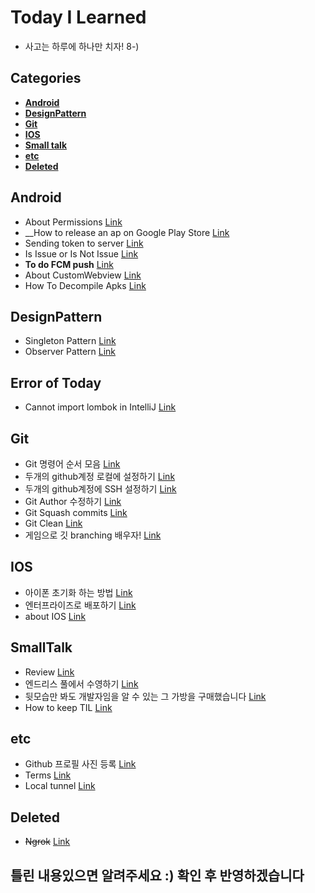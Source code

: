 # Today I Learned

* 사고는 하루에 하나만 치자! 8-)

## Categories
* __[Android](#Android)__
* __[DesignPattern](#DesignPattern)__
* __[Git](#Git)__
* __[IOS](#IOS)__
* __[Small talk](#SmallTalk)__
* __[etc](#etc)__
* __[Deleted](#Deleted)__


## Android
* About Permissions [Link](/Android/about_runtime_permission.md)
* __How to release an ap on Google Play Store [Link](/Android/how_to_release_an_app_on_google_play_store.md)
* Sending token to server [Link](/Android/sending_token_to_server.md)
* Is Issue or Is Not Issue [Link](/Android/IsIssueOrIsNotIssue.md)
* __To do FCM push__ [Link](/Android/TodoFCMPush.md)
* About CustomWebview [Link](/Android/AboutCustomWebView.md)
* How To Decompile Apks [Link](/Android/howtoDecompileApps.md)

## DesignPattern

* Singleton Pattern [Link](/DesignPattern/Singleton.md)
* Observer Pattern [Link](/DesignPattern/Observer.md)

## Error of Today

* Cannot import lombok in IntelliJ [Link](/ErrorOfToday/cannot_import_lombok.md)

## Git

* Git 명령어 순서 모음 [Link](/Git/GitSteps.md)
* 두개의 github계정 로컬에 설정하기 [Link](/Git/SettingTwoGithubAccount.md)
* 두개의 github계정에 SSH 설정하기 [Link](/Git/CreateMutipleSSH.md)
* Git Author 수정하기 [Link](/Git/ModifyAuthor.md)
* Git Squash commits [Link](/Git/Squash_commits.md)
* Git Clean [Link](/Git/GitClean.md)
* 게임으로 깃 branching 배우자! [Link](/Git/Learning_Git_Branching.md)

## IOS

* 아이폰 초기화 하는 방법 [Link](/IOS/how_to_initialize_iphone.md)
* 엔터프라이즈로 배포하기 [Link](/IOS/EnterpriseDistribution.md)
* about IOS [Link](/IOS/aboutIOS.md)

## SmallTalk

* Review [Link](Small_Talk/review.md)
* 엔드리스 풀에서 수영하기 [Link](/Small_Talk/Swimming_in_endless_pool.md)
* 뒷모습만 봐도 개발자임을 알 수 있는 그 가방을 구매했습니다 [Link]((https://www.seoulstore.com/products/1329021/detail))
* How to keep TIL [Link](/Small_Talk/HowtokeepTIL.md)

## etc

* Github 프로필 사진 등록 [Link](/etc/big_head.md)
* Terms [Link](/etc/Terms.md)
* Local tunnel [Link](/etc/alternative_ngrok.md)

## Deleted

* ~~Ngrok~~ [Link](/etc/ngrok.md)

## 틀린 내용있으면 알려주세요 :) 확인 후 반영하겠습니다
